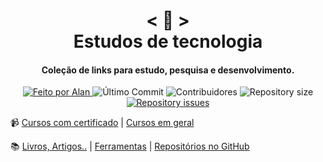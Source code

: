 <h1 align="center">
    < 📜 > <br>
    Estudos de tecnologia
</h1>
    
<h4 align="center">
  Coleção de links para estudo, pesquisa e desenvolvimento.
</h4>

<p align="center">
  <a href="https://github.com/nerd0000">
    <img alt="Feito por Alan" src="https://img.shields.io/badge/made%20by-Alan-8743CC">
  </a>

  <img alt="Último Commit" src="https://img.shields.io/github/last-commit/Nerd0000/Links-de-Estudo">

  <img alt="Contribuidores" src="https://img.shields.io/github/contributors/Nerd0000/Links-de-Estudo">
  
  <img alt="Repository size" src="https://img.shields.io/github/repo-size/Nerd0000/Links-de-Estudo.svg">

  <a href="https://github.com/Nerd0000/Links-de-Estudo/issues">
    <img alt="Repository issues" src="https://img.shields.io/github/issues/Nerd0000/Links-de-Estudo.svg">
  </a>
</p>

📹 [Cursos com certificado](./src/Certificado.md) | 
[Cursos em geral](./src/Geral.md)

<p></p>

📚 [Livros, Artigos..](./src/Livros.md) |
[Ferramentas](./src/Ferramentas.md) | 
[Repositórios no GitHub](./src/GitHub.md)
